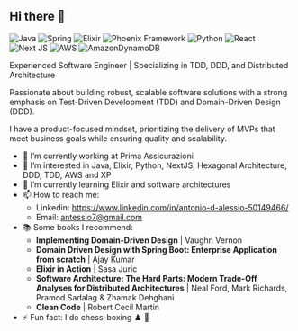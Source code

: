 ## Hi there 👋

![Java](https://img.shields.io/badge/java-%23ED8B00.svg?style=for-the-badge&logo=openjdk&logoColor=white) 
![Spring](https://img.shields.io/badge/spring-%236DB33F.svg?style=for-the-badge&logo=spring&logoColor=white)
![Elixir](https://img.shields.io/badge/elixir-%234B275F.svg?style=for-the-badge&logo=elixir&logoColor=white)
![Phoenix Framework](https://img.shields.io/badge/phoenixframework-%23FD4F00.svg?style=for-the-badge&logo=phoenixframework&logoColor=black)
![Python](https://img.shields.io/badge/python-3670A0?style=for-the-badge&logo=python&logoColor=ffdd54)
![React](https://img.shields.io/badge/react-%2320232a.svg?style=for-the-badge&logo=react&logoColor=%2361DAFB)
![Next JS](https://img.shields.io/badge/Next-black?style=for-the-badge&logo=next.js&logoColor=white)
![AWS](https://img.shields.io/badge/AWS-%23FF9900.svg?style=for-the-badge&logo=amazon-aws&logoColor=white)
![AmazonDynamoDB](https://img.shields.io/badge/Amazon%20DynamoDB-4053D6?style=for-the-badge&logo=Amazon%20DynamoDB&logoColor=white)


Experienced Software Engineer | Specializing in TDD, DDD, and Distributed Architecture

Passionate about building robust, scalable software solutions with a strong emphasis on Test-Driven Development (TDD) and Domain-Driven Design (DDD). 

I have a product-focused mindset, prioritizing the delivery of MVPs that meet business goals while ensuring quality and scalability.

- 🔭 I’m currently working at Prima Assicurazioni
- 👀 I’m interested in Java, Elixir, Python, NextJS, Hexagonal Architecture, DDD, TDD, AWS and XP
- 🌱 I’m currently learning Elixir and software architectures
- 📫 How to reach me:
  - Linkedin: https://www.linkedin.com/in/antonio-d-alessio-50149466/
  - Email: antessio7@gmail.com
- 📚 Some books I recommend:
  - **Implementing Domain-Driven Design** | Vaughn Vernon
  - **Domain Driven Design with Spring Boot: Enterprise Application from scratch** | Ajay Kumar
  - **Elixir in Action** | Sasa Juric
  - **Software Architecture: The Hard Parts: Modern Trade-Off Analyses for Distributed Architectures** | Neal Ford, Mark Richards, Pramod Sadalag & Zhamak Dehghani
  - **Clean Code** | Robert Cecil Martin
- ⚡ Fun fact: I do chess-boxing :chess_pawn: :boxing_glove: 
